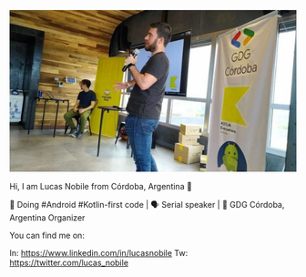 ![Talkin Lucas](https://github.com/lucaslabs/lucaslabs/blob/master/img/Talkin%20Lucas.jpeg)

Hi, I am Lucas Nobile from Córdoba, Argentina 👋 

📱 Doing #Android #Kotlin-first code | 🗣️ Serial speaker | 🚀 GDG Córdoba, Argentina Organizer

You can find me on:

In: https://www.linkedin.com/in/lucasnobile
Tw: https://twitter.com/lucas_nobile 
